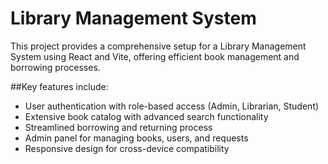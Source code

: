 

# Library Management System
This project provides a comprehensive setup for a Library Management System using React and Vite, offering efficient book management and borrowing processes.

##Key features include:
- User authentication with role-based access (Admin, Librarian, Student)
- Extensive book catalog with advanced search functionality
- Streamlined borrowing and returning process
- Admin panel for managing books, users, and requests
- Responsive design for cross-device compatibility
